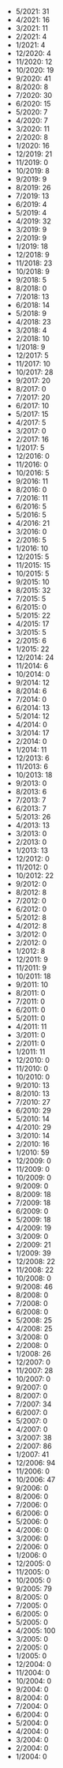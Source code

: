 *  5/2021: 31
*  4/2021: 16
*  3/2021: 11
*  2/2021: 4
*  1/2021: 4
*  12/2020: 4
*  11/2020: 12
*  10/2020: 19
*  9/2020: 41
*  8/2020: 8
*  7/2020: 30
*  6/2020: 15
*  5/2020: 7
*  4/2020: 7
*  3/2020: 11
*  2/2020: 8
*  1/2020: 16
*  12/2019: 21
*  11/2019: 0
*  10/2019: 8
*  9/2019: 9
*  8/2019: 26
*  7/2019: 13
*  6/2019: 4
*  5/2019: 4
*  4/2019: 32
*  3/2019: 9
*  2/2019: 9
*  1/2019: 18
*  12/2018: 9
*  11/2018: 23
*  10/2018: 9
*  9/2018: 5
*  8/2018: 0
*  7/2018: 13
*  6/2018: 14
*  5/2018: 9
*  4/2018: 23
*  3/2018: 4
*  2/2018: 10
*  1/2018: 9
*  12/2017: 5
*  11/2017: 10
*  10/2017: 28
*  9/2017: 20
*  8/2017: 0
*  7/2017: 20
*  6/2017: 10
*  5/2017: 15
*  4/2017: 5
*  3/2017: 0
*  2/2017: 16
*  1/2017: 5
*  12/2016: 0
*  11/2016: 0
*  10/2016: 5
*  9/2016: 11
*  8/2016: 0
*  7/2016: 11
*  6/2016: 5
*  5/2016: 5
*  4/2016: 21
*  3/2016: 0
*  2/2016: 5
*  1/2016: 10
*  12/2015: 5
*  11/2015: 15
*  10/2015: 5
*  9/2015: 10
*  8/2015: 32
*  7/2015: 5
*  6/2015: 0
*  5/2015: 22
*  4/2015: 17
*  3/2015: 5
*  2/2015: 6
*  1/2015: 22
*  12/2014: 24
*  11/2014: 6
*  10/2014: 0
*  9/2014: 12
*  8/2014: 6
*  7/2014: 0
*  6/2014: 13
*  5/2014: 12
*  4/2014: 0
*  3/2014: 17
*  2/2014: 0
*  1/2014: 11
*  12/2013: 6
*  11/2013: 6
*  10/2013: 18
*  9/2013: 0
*  8/2013: 6
*  7/2013: 7
*  6/2013: 7
*  5/2013: 26
*  4/2013: 13
*  3/2013: 0
*  2/2013: 0
*  1/2013: 13
*  12/2012: 0
*  11/2012: 0
*  10/2012: 22
*  9/2012: 0
*  8/2012: 8
*  7/2012: 0
*  6/2012: 0
*  5/2012: 8
*  4/2012: 8
*  3/2012: 0
*  2/2012: 0
*  1/2012: 8
*  12/2011: 9
*  11/2011: 9
*  10/2011: 18
*  9/2011: 10
*  8/2011: 0
*  7/2011: 0
*  6/2011: 0
*  5/2011: 0
*  4/2011: 11
*  3/2011: 0
*  2/2011: 0
*  1/2011: 11
*  12/2010: 0
*  11/2010: 0
*  10/2010: 0
*  9/2010: 13
*  8/2010: 13
*  7/2010: 27
*  6/2010: 29
*  5/2010: 14
*  4/2010: 29
*  3/2010: 14
*  2/2010: 16
*  1/2010: 59
*  12/2009: 0
*  11/2009: 0
*  10/2009: 0
*  9/2009: 0
*  8/2009: 18
*  7/2009: 18
*  6/2009: 0
*  5/2009: 18
*  4/2009: 19
*  3/2009: 0
*  2/2009: 21
*  1/2009: 39
*  12/2008: 22
*  11/2008: 22
*  10/2008: 0
*  9/2008: 46
*  8/2008: 0
*  7/2008: 0
*  6/2008: 0
*  5/2008: 25
*  4/2008: 25
*  3/2008: 0
*  2/2008: 0
*  1/2008: 26
*  12/2007: 0
*  11/2007: 28
*  10/2007: 0
*  9/2007: 0
*  8/2007: 0
*  7/2007: 34
*  6/2007: 0
*  5/2007: 0
*  4/2007: 0
*  3/2007: 38
*  2/2007: 86
*  1/2007: 41
*  12/2006: 94
*  11/2006: 0
*  10/2006: 47
*  9/2006: 0
*  8/2006: 0
*  7/2006: 0
*  6/2006: 0
*  5/2006: 0
*  4/2006: 0
*  3/2006: 0
*  2/2006: 0
*  1/2006: 0
*  12/2005: 0
*  11/2005: 0
*  10/2005: 0
*  9/2005: 79
*  8/2005: 0
*  7/2005: 0
*  6/2005: 0
*  5/2005: 0
*  4/2005: 100
*  3/2005: 0
*  2/2005: 0
*  1/2005: 0
*  12/2004: 0
*  11/2004: 0
*  10/2004: 0
*  9/2004: 0
*  8/2004: 0
*  7/2004: 0
*  6/2004: 0
*  5/2004: 0
*  4/2004: 0
*  3/2004: 0
*  2/2004: 0
*  1/2004: 0